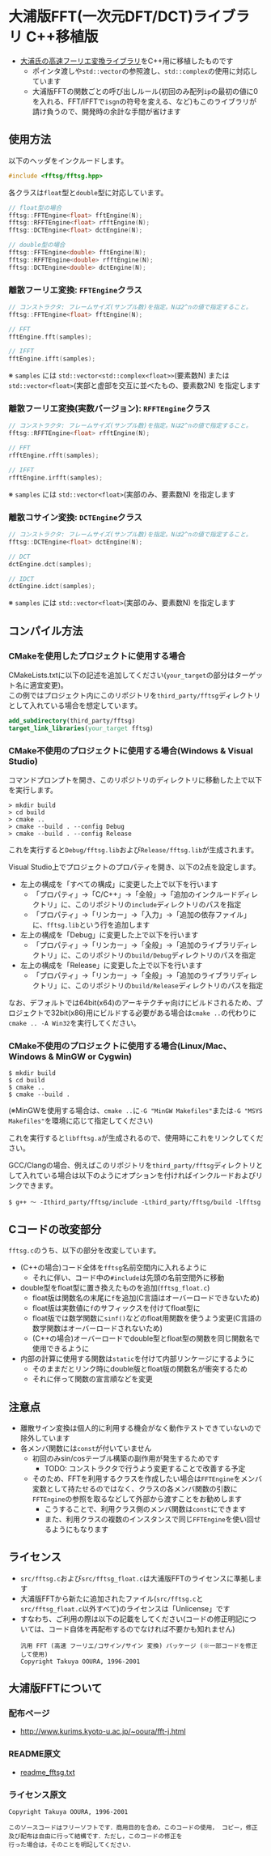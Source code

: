 # 大浦版FFT(一次元DFT/DCT)ライブラリ C++移植版
- [大浦氏の高速フーリエ変換ライブラリ](http://www.kurims.kyoto-u.ac.jp/~ooura/fft-j.html)をC++用に移植したものです
    - ポインタ渡しや`std::vector`の参照渡し、`std::complex`の使用に対応しています
    - 大浦版FFTの関数ごとの呼び出しルール(初回のみ配列`ip`の最初の値に0を入れる、FFT/IFFTで`isgn`の符号を変える、など)もこのライブラリが請け負うので、開発時の余計な手間が省けます

## 使用方法
以下のヘッダをインクルードします。
```cpp
#include <fftsg/fftsg.hpp>
```

各クラスは`float`型と`double`型に対応しています。
```cpp
// float型の場合
fftsg::FFTEngine<float> fftEngine(N);
fftsg::RFFTEngine<float> rfftEngine(N);
fftsg::DCTEngine<float> dctEngine(N);

// double型の場合
fftsg::FFTEngine<double> fftEngine(N);
fftsg::RFFTEngine<double> rfftEngine(N);
fftsg::DCTEngine<double> dctEngine(N);
```

### 離散フーリエ変換: `FFTEngine`クラス
```cpp
// コンストラクタ: フレームサイズ(サンプル数)を指定。Nは2^nの値で指定すること。
fftsg::FFTEngine<float> fftEngine(N);

// FFT
fftEngine.fft(samples);

// IFFT
fftEngine.ifft(samples);
```
※ `samples` には `std::vector<std::complex<float>>`(要素数N) または `std::vector<float>`(実部と虚部を交互に並べたもの、要素数2N) を指定します

### 離散フーリエ変換(実数バージョン): `RFFTEngine`クラス
```cpp
// コンストラクタ: フレームサイズ(サンプル数)を指定。Nは2^nの値で指定すること。
fftsg::RFFTEngine<float> rfftEngine(N);

// FFT
rfftEngine.rfft(samples);

// IFFT
rfftEngine.irfft(samples);
```
※ `samples` には `std::vector<float>`(実部のみ、要素数N) を指定します

### 離散コサイン変換: `DCTEngine`クラス
```cpp
// コンストラクタ: フレームサイズ(サンプル数)を指定。Nは2^nの値で指定すること。
fftsg::DCTEngine<float> dctEngine(N);

// DCT
dctEngine.dct(samples);

// IDCT
dctEngine.idct(samples);
```
※ `samples` には `std::vector<float>`(実部のみ、要素数N) を指定します

## コンパイル方法
### CMakeを使用したプロジェクトに使用する場合
CMakeLists.txtに以下の記述を追加してください(`your_target`の部分はターゲット名に適宜変更)。  
この例ではプロジェクト内にこのリポジトリを`third_party/fftsg`ディレクトリとして入れている場合を想定しています。
```cmake
add_subdirectory(third_party/fftsg)
target_link_libraries(your_target fftsg)
```

### CMake不使用のプロジェクトに使用する場合(Windows & Visual Studio)
コマンドプロンプトを開き、このリポジトリのディレクトリに移動した上で以下を実行します。
```
> mkdir build
> cd build
> cmake ..
> cmake --build . --config Debug
> cmake --build . --config Release
```
これを実行すると`Debug/fftsg.lib`および`Release/fftsg.lib`が生成されます。

Visual Studio上でプロジェクトのプロパティを開き、以下の2点を設定します。
- 左上の構成を「すべての構成」に変更した上で以下を行います
    - 「プロパティ」→「C/C++」→「全般」→「追加のインクルードディレクトリ」に、このリポジトリの`include`ディレクトリのパスを指定
    - 「プロパティ」→「リンカー」→「入力」→「追加の依存ファイル」に、`fftsg.lib`という行を追加します
- 左上の構成を「Debug」に変更した上で以下を行います
    - 「プロパティ」→「リンカー」→「全般」→「追加のライブラリディレクトリ」に、このリポジトリの`build/Debug`ディレクトリのパスを指定
- 左上の構成を「Release」に変更した上で以下を行います
    - 「プロパティ」→「リンカー」→「全般」→「追加のライブラリディレクトリ」に、このリポジトリの`build/Release`ディレクトリのパスを指定

なお、デフォルトでは64bit(x64)のアーキテクチャ向けにビルドされるため、プロジェクトで32bit(x86)用にビルドする必要がある場合は`cmake ..`の代わりに`cmake .. -A Win32`を実行してください。

### CMake不使用のプロジェクトに使用する場合(Linux/Mac、Windows & MinGW or Cygwin)
```
$ mkdir build
$ cd build
$ cmake ..
$ cmake --build .
```
(※MinGWを使用する場合は、`cmake ..`に`-G "MinGW Makefiles"`または`-G "MSYS Makefiles"`を環境に応じて指定してください)

これを実行すると`libfftsg.a`が生成されるので、使用時にこれをリンクしてください。

GCC/Clangの場合、例えばこのリポジトリを`third_party/fftsg`ディレクトリとして入れている場合は以下のようにオプションを付ければインクルードおよびリンクできます。
```
$ g++ ～ -Ithird_party/fftsg/include -Lthird_party/fftsg/build -lfftsg
```

## Cコードの改変部分
`fftsg.c`のうち、以下の部分を改変しています。

- (C++の場合)コード全体を`fftsg`名前空間内に入れるように
    - それに伴い、コード中の`#include`は先頭の名前空間外に移動
- double型をfloat型に置き換えたものを追加(`fftsg_float.c`)
    - float版は関数名の末尾に`f`を追加(C言語はオーバーロードできないため)
    - float版は実数値に`f`のサフィックスを付けてfloat型に
    - float版では数学関数に`sinf()`などのfloat用関数を使うよう変更(C言語の数学関数はオーバーロードされないため)
    - (C++の場合)オーバーロードでdouble型とfloat型の関数を同じ関数名で使用できるように
- 内部の計算に使用する関数は`static`を付けて内部リンケージにするように
    - そのままだとリンク時にdouble版とfloat版の関数名が衝突するため
    - それに伴って関数の宣言順などを変更

## 注意点
- 離散サイン変換は個人的に利用する機会がなく動作テストできていないので除外しています
- 各メンバ関数には`const`が付いていません
    - 初回のみsin/cosテーブル構築の副作用が発生するためです
        - TODO: コンストラクタで行うよう変更することで改善する予定
    - そのため、FFTを利用するクラスを作成したい場合は`FFTEngine`をメンバ変数として持たせるのではなく、クラスの各メンバ関数の引数に`FFTEngine`の参照を取るなどして外部から渡すことをお勧めします
        - こうすることで、利用クラス側のメンバ関数は`const`にできます
        - また、利用クラスの複数のインスタンスで同じ`FFTEngine`を使い回せるようにもなります

## ライセンス
- `src/fftsg.c`および`src/fftsg_float.c`は大浦版FFTのライセンスに準拠します
- 大浦版FFTから新たに追加されたファイル(`src/fftsg.c`と`src/fftsg_float.c`以外すべて)のライセンスは「Unlicense」です
- すなわち、ご利用の際は以下の記載をしてください(コードの修正明記については、コード自体を再配布するのでなければ不要かも知れません)
    ```
    汎用 FFT (高速 フーリエ/コサイン/サイン 変換) パッケージ (※一部コードを修正して使用)
    Copyright Takuya OOURA, 1996-2001
    ```

## 大浦版FFTについて
### 配布ページ
- http://www.kurims.kyoto-u.ac.jp/~ooura/fft-j.html

### README原文
- [readme_fftsg.txt](readme_fftsg.txt)

### ライセンス原文
```
Copyright Takuya OOURA, 1996-2001

このソースコードはフリーソフトです．商用目的を含め，このコードの使用， コピー，修正及び配布は自由に行って結構です．ただし，このコードの修正を
行った場合は，そのことを明記してください．
```
